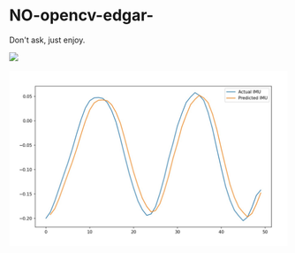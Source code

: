# NO-opencv-edgar-


Don't ask, just enjoy.



![](https://github.com/ITC5Esbjerg/NO-opencv-edgar-/blob/main/Files/video_waves.gif)

![](https://github.com/ITC5Esbjerg/NO-opencv-edgar-/blob/main/Files/example_ai.jpg)
